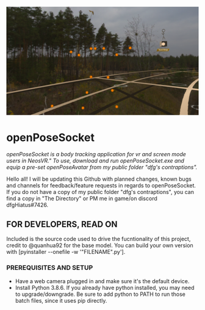 ![promo_1](https://raw.githubusercontent.com/dfgHiatus/openPoseSocket/main/promo.png)


# openPoseSocket
*openPoseSocket is a body tracking application for vr and screen mode users in NeosVR." To use, download and run openPoseSocket.exe and equip a pre-set openPoseAvatar from my public folder "dfg's contraptions".*

Hello all! I will be updating this Github with planned changes, known bugs and channels for feedback/feature requests in regards to openPoseSocket. If you do not have a copy of my public folder "dfg's contraptions", you can find a copy in "The Directory" or PM me in game/on discord dfgHiatus#7426.

## FOR DEVELOPERS, READ ON

Included is the source code used to drive the fucntionality of this project, credit to @quanhua92 for the base model. You can build your own version with [pyinstaller --onefile -w '"FILENAME".py'].

### PREREQUISITES AND SETUP

- Have a web camera plugged in and make sure it's the default device.
- Install Python 3.8.6. If you already have python installed, you may need to upgrade/downgrade. Be sure to add python to PATH to run those batch files, since it uses pip directly.


